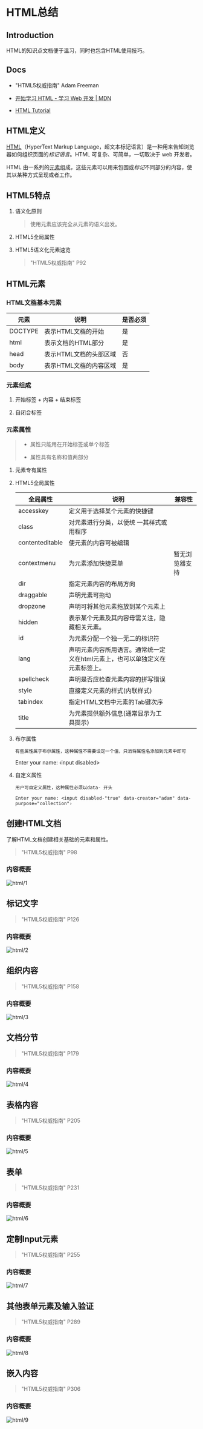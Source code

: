 # HTML总结

## Introduction

HTML的知识点文档便于温习，同时也包含HTML使用技巧。

## Docs

- "HTML5权威指南" Adam Freeman

- [开始学习 HTML - 学习 Web 开发 | MDN](https://developer.mozilla.org/zh-CN/docs/Learn/HTML/Introduction_to_HTML/Getting_started)

- [HTML Tutorial](https://www.w3schools.com/html/default.asp)

## HTML定义

[HTML](https://developer.mozilla.org/zh-CN/docs/Glossary/HTML)（HyperText Markup Language，超文本标记语言）是一种用来告知浏览器如何组织页面的*标记语言*。HTML 可复杂、可简单，一切取决于 web 开发者。

HTML 由一系列的[元素](https://developer.mozilla.org/zh-CN/docs/Glossary/Element)组成，这些元素可以用来包围或*标记*不同部分的内容，使其以某种方式呈现或者工作。

## HTML5特点

1. 语义化原则
   
   > 使用元素应该完全从元素的语义出发。

2. HTML5全局属性

3. HTML5语义化元素速览
   
   > "HTML5权威指南" P92

## HTML元素

### HTML文档基本元素

| 元素      | 说明            | 是否必须 |
| ------- | ------------- | ---- |
| DOCTYPE | 表示HTML文档的开始   | 是    |
| html    | 表示文档的HTML部分   | 是    |
| head    | 表示HTML文档的头部区域 | 否    |
| body    | 表示HTML文档的内容区域 | 是    |

### 元素组成

1. 开始标签 + 内容 +  结束标签

2. 自闭合标签

### 元素属性

> - 属性只能用在开始标签或单个标签
> 
> - 属性具有名称和值两部分

1. 元素专有属性

2. HTML5全局属性
   
   | 全局属性            | 说明                                       | 兼容性     |
   | --------------- | ---------------------------------------- | ------- |
   | accesskey       | 定义用于选择某个元素的快捷键                           |         |
   | class           | 对元素进行分类，以便统 一其样式或用程序                     |         |
   | contenteditable | 使元素的内容可被编辑                               |         |
   | contextmenu     | 为元素添加快捷菜单                                | 暂无浏览器支持 |
   | dir             | 指定元素内容的布局方向                              |         |
   | draggable       | 声明元素可拖动                                  |         |
   | dropzone        | 声明可将其他元素拖放到某个元素上                         |         |
   | hidden          | 表示某个元素及其内容毋需关注，隐藏相关元素。                   |         |
   | id              | 为元素分配一个独一无二的标识符                          |         |
   | lang            | 声明元素内容所用语言。通常统一定义在html元素上，也可以单独定义在元素标签上。 |         |
   | spellcheck      | 声明是否应检查元素内容的拼写错误                         |         |
   | style           | 直接定义元素的样式(内联样式)                          |         |
   | tabindex        | 指定HTML文档中元素的Tab键次序                       |         |
   | title           | 为元素提供额外信息(通常显示为工具提示)                     |         |

3. 布尔属性
   
   ```
   有些属性属于布尔属性，这种属性不需要设定一个值，只消将属性名添加到元素中即可
   ```
   
   Enter your name: ‹input disabled>

4. 自定义属性
   
   ```
   用户可自定义属性，这种属性必须以data- 开头
   
   Enter your name: <input disabled-"true" data-creator="adam" data-purpose="collection"›
   ```

## 创建HTML文档

了解HTML文档创建相关基础的元素和属性。

> "HTML5权威指南" P98

### 内容概要

![html/1](@site/static/img/docs/html/1.png "html/1")

## 标记文字

> "HTML5权威指南" P126

### 内容概要
![html/2](@site/static/img/docs/html/2.png "html/2")

## 组织内容

> "HTML5权威指南" P158

### 内容概要
![html/3](@site/static/img/docs/html/3.png "html/3")

## 文档分节

> "HTML5权威指南" P179

### 内容概要
![html/4](@site/static/img/docs/html/4.png "html/4")

## 表格内容

> "HTML5权威指南" P205

### 内容概要
![html/5](@site/static/img/docs/html/5.png "html/5")

## 表单

> "HTML5权威指南" P231

### 内容概要
![html/6](@site/static/img/docs/html/6.png "html/6")

## 定制Input元素

> "HTML5权威指南" P255

### 内容概要
![html/7](@site/static/img/docs/html/7.png "html/7")

## 其他表单元素及输入验证

> "HTML5权威指南" P289

### 内容概要
![html/8](@site/static/img/docs/html/8.png "html/8")

## 嵌入内容

> "HTML5权威指南" P306

### 内容概要
![html/9](@site/static/img/docs/html/9.png "html/9")
